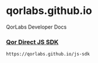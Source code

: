 # qorlabs.github.io
QorLabs Developer Docs

### [Qor Direct JS SDK](https://qorlabs.github.io/js-sdk)
```
https://qorlabs.github.io/js-sdk
```
